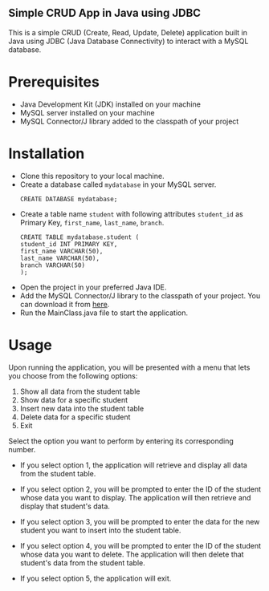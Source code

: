 ## Simple CRUD App in Java using JDBC
This is a simple CRUD (Create, Read, Update, Delete) application built in Java using JDBC (Java Database Connectivity) to interact with a MySQL database.

# Prerequisites
- Java Development Kit (JDK) installed on your machine
- MySQL server installed on your machine
- MySQL Connector/J library added to the classpath of your project
# Installation
- Clone this repository to your local machine.
- Create a database called `mydatabase` in your MySQL server.
    ```
    CREATE DATABASE mydatabase;
    ```
- Create a table name `student` with following attributes `student_id` as Primary Key, `first_name`, `last_name`, `branch`.
    ```
    CREATE TABLE mydatabase.student (
    student_id INT PRIMARY KEY,
    first_name VARCHAR(50),
    last_name VARCHAR(50),
    branch VARCHAR(50)
    );
    ```
- Open the project in your preferred Java IDE.
- Add the MySQL Connector/J library to the classpath of your project. You can download it from [here](https://dev.mysql.com/downloads/connector/j/).
- Run the MainClass.java file to start the application.
# Usage
Upon running the application, you will be presented with a menu that lets you choose from the following options:

1. Show all data from the student table
2. Show data for a specific student
3. Insert new data into the student table
4. Delete data for a specific student
5. Exit

Select the option you want to perform by entering its corresponding number.

- If you select option 1, the application will retrieve and display all data from the student table.

- If you select option 2, you will be prompted to enter the ID of the student whose data you want to display. The application will then retrieve and display that student's data.

- If you select option 3, you will be prompted to enter the data for the new student you want to insert into the student table.

- If you select option 4, you will be prompted to enter the ID of the student whose data you want to delete. The application will then delete that student's data from the student table.

- If you select option 5, the application will exit.
